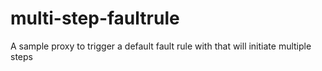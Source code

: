 # multi-step-faultrule
A sample proxy to trigger a default fault rule with that will initiate multiple steps
